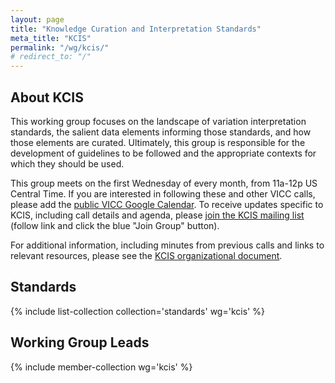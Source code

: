 ```yaml
---
layout: page
title: "Knowledge Curation and Interpretation Standards"
meta_title: "KCIS"
permalink: "/wg/kcis/"
# redirect_to: "/"
---
```


## About KCIS
This working group focuses on the landscape of variation interpretation standards, the salient data elements informing those standards, and how those elements are curated. Ultimately, this group is responsible for the development of guidelines to be followed and the appropriate contexts for which they should be used.

This group meets on the first Wednesday of every month, from 11a-12p US Central Time. If you are interested in following these and other VICC calls, please add the [public VICC Google Calendar](https://calendar.google.com/calendar?cid=aG9xYmVrZWY0ODJpODJxY2hvZDM0aWNmbGtAZ3JvdXAuY2FsZW5kYXIuZ29vZ2xlLmNvbQ). To receive updates specific to KCIS, including call details and agenda, please [join the KCIS mailing list](https://groups.google.com/forum/#!forum/vicc-kcis-wg) (follow link and click the blue "Join Group" button).

For additional information, including minutes from previous calls and links to relevant resources, please see the [KCIS organizational document](https://docs.google.com/document/d/1Xwj42zf9kkSemYwYgfnk-FHBXjPZ7tzCtBPqYGd26QY/edit?usp=sharing).

## Standards
{% include list-collection collection='standards' wg='kcis' %}

## Working Group Leads
{% include member-collection wg='kcis' %}
